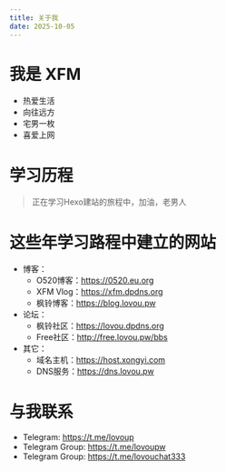 ```yaml
---
title: 关于我
date: 2025-10-05
---
```

# 我是 XFM
  - 热爱生活
  - 向往远方
  - 宅男一枚
  - 喜爱上网

# 学习历程
  > 正在学习Hexo建站的旅程中，加油，老男人

# 这些年学习路程中建立的网站
  - 博客：
    * O520博客：https://0520.eu.org
    * XFM Vlog：https://xfm.dpdns.org
    * 枫铃博客：https://blog.lovou.pw    
  - 论坛：
    * 枫铃社区：https://lovou.dpdns.org
    * Free社区：http://free.lovou.pw/bbs
  - 其它：
    * 域名主机：https://host.xongyi.com
    * DNS服务：https://dns.lovou.pw

# 与我联系
  - Telegram: https://t.me/lovoup
  - Telegram Group: https://t.me/lovoupw
  - Telegram Group: https://t.me/lovouchat333
